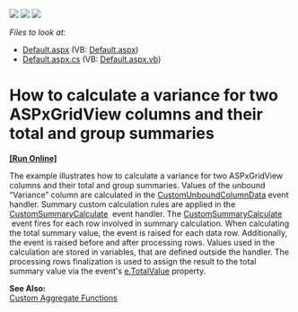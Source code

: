 <!-- default badges list -->
![](https://img.shields.io/endpoint?url=https://codecentral.devexpress.com/api/v1/VersionRange/128538087/13.1.4%2B)
[![](https://img.shields.io/badge/Open_in_DevExpress_Support_Center-FF7200?style=flat-square&logo=DevExpress&logoColor=white)](https://supportcenter.devexpress.com/ticket/details/E3115)
[![](https://img.shields.io/badge/📖_How_to_use_DevExpress_Examples-e9f6fc?style=flat-square)](https://docs.devexpress.com/GeneralInformation/403183)
<!-- default badges end -->
<!-- default file list -->
*Files to look at*:

* [Default.aspx](./CS/WebSite/Default.aspx) (VB: [Default.aspx](./VB/WebSite/Default.aspx))
* [Default.aspx.cs](./CS/WebSite/Default.aspx.cs) (VB: [Default.aspx.vb](./VB/WebSite/Default.aspx.vb))
<!-- default file list end -->
# How to calculate a variance for two ASPxGridView columns and their total and group summaries
<!-- run online -->
**[[Run Online]](https://codecentral.devexpress.com/e3115/)**
<!-- run online end -->


<p>The example illustrates how to calculate a variance for two ASPxGridView columns and their total and group summaries. Values of the unbound “Variance” column are calculated in the <a href="http://documentation.devexpress.com/#AspNet/DevExpressWebASPxGridViewASPxGridView_CustomUnboundColumnDatatopic"><u>CustomUnboundColumnData</u></a> event handler. Summary custom calculation rules are applied in the <a href="https://documentation.devexpress.com/#AspNet/DevExpressWebASPxGridBase_CustomSummaryCalculatetopic">CustomSummaryCalculate</a>  event handler. The <a href="https://documentation.devexpress.com/#AspNet/DevExpressWebASPxGridBase_CustomSummaryCalculatetopic">CustomSummaryCalculate</a>  event fires for each row involved in summary calculation. When calculating the total summary value, the event is raised for each data row. Additionally, the event is raised before and after processing rows. Values used in the calculation are stored in variables, that are defined outside the handler. The processing rows finalization is used to assign the result to the total summary value via the event's <a href="http://documentation.devexpress.com/#CoreLibraries/DevExpressDataCustomSummaryEventArgs_TotalValuetopic"><u>e.TotalValue</u></a> property.</p>
<p><strong>See Also:</strong><strong><br> </strong><a href="http://documentation.devexpress.com/#AspNet/CustomDocument3762"><u>Custom Aggregate Functions</u></a></p>

<br/>


